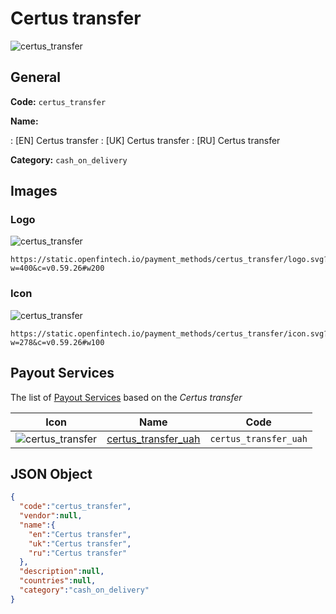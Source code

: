 
# Certus transfer 
![certus_transfer](https://static.openfintech.io/payment_methods/certus_transfer/logo.svg?w=400&c=v0.59.26#w200)  

## General 
**Code:** `certus_transfer` 
 
**Name:** 
 
:	[EN] Certus transfer 
:	[UK] Certus transfer 
:	[RU] Certus transfer 
 
**Category:** `cash_on_delivery` 
 

## Images 

### Logo 
![certus_transfer](https://static.openfintech.io/payment_methods/certus_transfer/logo.svg?w=400&c=v0.59.26#w200)  

```
https://static.openfintech.io/payment_methods/certus_transfer/logo.svg?w=400&c=v0.59.26#w200
```  

### Icon 
![certus_transfer](https://static.openfintech.io/payment_methods/certus_transfer/icon.svg?w=278&c=v0.59.26#w100)  

```
https://static.openfintech.io/payment_methods/certus_transfer/icon.svg?w=278&c=v0.59.26#w100
```  

## Payout Services 
 
The list of [Payout Services](/payout-services/) based on the _Certus transfer_ 

|Icon|Name|Code| 
|:---:|:---:|:---:| 
|![certus_transfer](https://static.openfintech.io/payout_methods/certus_transfer/icon.svg?w=278&c=v0.59.26#w40) |[certus_transfer_uah](/payout-services/certus_transfer_uah/)|`certus_transfer_uah`| 
 

## JSON Object 

```json
{
  "code":"certus_transfer",
  "vendor":null,
  "name":{
    "en":"Certus transfer",
    "uk":"Certus transfer",
    "ru":"Certus transfer"
  },
  "description":null,
  "countries":null,
  "category":"cash_on_delivery"
}
```  
